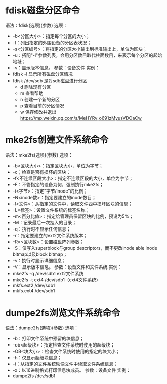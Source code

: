 fdisk磁盘分区命令
======
语法：fdisk(选项)(参数)
选项：
* -b<分区大小>：指定每个分区的大小；
* -l：列出指定的外围设备的分区表状况；
* -s<分区编号>：将指定的分区大小输出到标准输出上，单位为区块；
* -u：搭配"-l"参数列表，会用分区数目取代柱面数目，来表示每个分区的起始地址；
* -v：显示版本信息。
参数：设备文件
实例：
* fdisk -l 显示所有磁盘分区情况
* fdisk /dev/sdb 是对sdb磁盘进行分区
  * d 删除现有分区
  * m 查看帮助
  * n 创建一个新的分区
  * p 查看目前的分区情况
  * w 保存修改并退出
https://mp.weixin.qq.com/s/MeHYRv_o691zMyusVDOaCw

mke2fs创建文件系统命令
======
语法：mke2fs(选项)(参数)
选项：
* -b<区块大小>：指定区块大小，单位为字节；
* -c；检查是否有损坏的区块；
* -f<不连续区段大小>：指定不连续区段的大小，单位为字节；
* -F：不管指定的设备为何，强制执行mke2fs；
* -i<字节>：指定"字节/inode"的比例；
* -N<inode数>：指定要建立的inode数目；
* -l<文件>：从指定的文件中，读取文件西中损坏区块的信息；
* -L<标签>：设置文件系统的标签名称；
* -m<百分比值>：指定给管理员保留区块的比例，预设为5%；
* -M：记录最后一次挂入的目录；
* -q：执行时不显示任何信息；
* -r：指定要建立的ext2文件系统版本；
* -R=<区块数>：设置磁盘阵列参数；
* -S：仅写入superblock与group descriptors，而不更改inode able inode bitmap以及block bitmap；
* -v：执行时显示详细信息；
* -V：显示版本信息。
参数：设备文件和文件系统
实例：
* mke2fs -q /dev/sdb1 ext2文件系统
* mke2fs -t ext4 /dev/sdb1（ext4文件系统）
* mkfs.ext2 /dev/sdb1
* mkfs.ext4 /dev/sdb1


dumpe2fs浏览文件系统命令
======
语法：dumpe2fs(选项)(参数)
选项：
* -b：打印文件系统中预留的块信息；
* -ob<超级块>：指定检查文件系统时使用的超级块；
* -OB<块大小>：检查文件系统时使用的指定的块大小；
* -h：仅显示超级块信息；
* -i：从指定的文件系统映像文件中读取文件系统信息；
* -x：以16进制格式打印信息块成员。
参数：设备文件
实例：
* dumpe2fs /dev/sdb1



